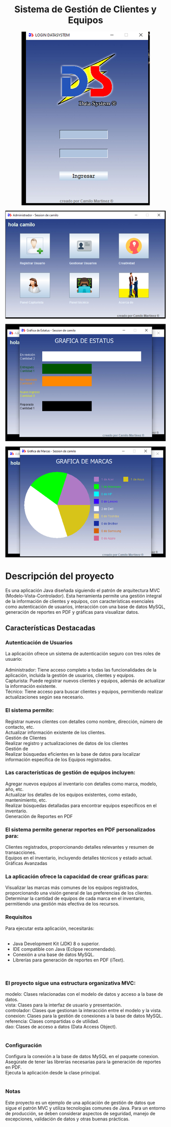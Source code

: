  <h1 align="center">Sistema de Gestión de Clientes y Equipos </h1>

<p align="center">
  <img src="https://github.com/miloRobles/DataSystem/blob/main/imagenesDataSystem/Captura%20de%20pantalla%20(428).png" alt="loguin">
</p>
 <p align="center">
  <img src="https://github.com/miloRobles/DataSystem/blob/main/imagenesDataSystem/Captura%20de%20pantalla%20(429).png " alt="Administrador">
</p>
 <p align="center">
  <img src="https://github.com/miloRobles/DataSystem/blob/main/imagenesDataSystem/Captura%20de%20pantalla%20(433).png" alt="gráfica estatus">
</p>
 <p align="center">
  <img src="https://github.com/miloRobles/DataSystem/blob/main/imagenesDataSystem/Captura%20de%20pantalla%20(434).png" alt="gráfica equipos">
</p>

 

<h1>Descripción del proyecto</h1>
Es una aplicación Java diseñada siguiendo el patrón de arquitectura MVC (Modelo-Vista-Controlador). Esta herramienta permite una gestión integral de la información de clientes y equipos, con características esenciales como autenticación de usuarios, interacción con una base de datos MySQL, generación de reportes en PDF y gráficas para visualizar datos.

<h2>Características Destacadas</h2>
<h3>Autenticación de Usuarios </h3>
La aplicación ofrece un sistema de autenticación seguro con tres roles de usuario:
<br> 
<br> 
Administrador: Tiene acceso completo a todas las funcionalidades de la aplicación, incluida la gestión de usuarios, clientes y equipos. <br>
Capturista: Puede registrar nuevos clientes y equipos, además de actualizar la información existente.<br>
Técnico: Tiene acceso para buscar clientes y equipos, permitiendo realizar actualizaciones según sea necesario.<br>

<h3>El sistema permite:</h3> 

Registrar nuevos clientes con detalles como nombre, dirección, número de contacto, etc.<br> 
Actualizar información existente de los clientes.<br> 
Gestión de Clientes<br> 
Realizar registro y actualizaciones de datos de los clientes <br> 
Gestión de <br> 
Realizar búsquedas eficientes en la base de datos para localizar información específica de los Equipos registrados.<br> 
<h3>Las características de gestión de equipos incluyen:</h3>

Agregar nuevos equipos al inventario con detalles como marca, modelo, año, etc.<br> 
Actualizar los detalles de los equipos existentes, como estado, mantenimiento, etc.<br> 
Realizar búsquedas detalladas para encontrar equipos específicos en el inventario.<br> 
Generación de Reportes en PDF<br> 
<h3>El sistema permite generar reportes en PDF personalizados para:</h3>

Clientes registrados, proporcionando detalles relevantes y resumen de transacciones.<br> 
Equipos en el inventario, incluyendo detalles técnicos y estado actual.<br> 
Gráficas Avanzadas<br> 
<h3>La aplicación ofrece la capacidad de crear gráficas para: </h3>

Visualizar las marcas más comunes de los equipos registrados, proporcionando una visión general de las preferencias de los clientes.<br> 
Determinar la cantidad de equipos de cada marca en el inventario, permitiendo una gestión más efectiva de los recursos.<br> 
<h3>Requisitos</h3>
Para ejecutar esta aplicación, necesitarás: <br> <br> 
<ul>
<li> Java Development Kit (JDK) 8 o superior. </li> 
<li> IDE compatible con Java (Eclipse recomendado). </li> 
<li> Conexión a una base de datos MySQL. </li> 
<li> Librerías para generación de reportes en PDF (iText).</li> 
</ul>
 <br> 
 
<h3>El proyecto sigue una estructura organizativa MVC:</h3>


modelo: Clases relacionadas con el modelo de datos y acceso a la base de datos.<br> 
vista: Clases para la interfaz de usuario y presentación.<br> 
controlador: Clases que gestionan la interacción entre el modelo y la vista. <br> 
conexion: Clases para la gestión de conexiones a la base de datos MySQL.<br> 
referencia: Clases compartidas o de utilidad.<br> 
dao: Clases de acceso a datos (Data Access Object).<br> <br> 
<h3>Configuración</h3>
Configura la conexión a la base de datos MySQL en el paquete conexion.<br> 
Asegúrate de tener las librerías necesarias para la generación de reportes en PDF.<br> 
Ejecuta la aplicación desde la clase principal.<br> <br> 

<h3>Notas</h3>
Este proyecto es un ejemplo de una aplicación de gestión de datos que sigue el patrón MVC y utiliza tecnologías comunes de Java. Para un entorno de producción, se deben considerar aspectos de seguridad, manejo de excepciones, validación de datos y otras buenas prácticas.
